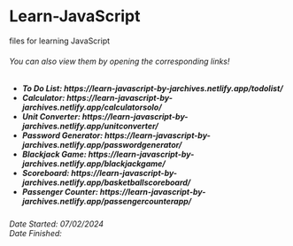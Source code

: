 # Learn-JavaScript
files for learning JavaScript

<h6>You can also view them by opening the corresponding links! </h6>
<h5>
  <ul>
    <li>To Do List: https://learn-javascript-by-jarchives.netlify.app/todolist/</li>
    <li>Calculator: https://learn-javascript-by-jarchives.netlify.app/calculatorsolo/</li>
    <li>Unit Converter: https://learn-javascript-by-jarchives.netlify.app/unitconverter/</li>
    <li>Password Generator: https://learn-javascript-by-jarchives.netlify.app/passwordgenerator/</li>
    <li>Blackjack Game: https://learn-javascript-by-jarchives.netlify.app/blackjackgame/</li>
    <li>Scoreboard: https://learn-javascript-by-jarchives.netlify.app/basketballscoreboard/</li>
    <li>Passenger Counter: https://learn-javascript-by-jarchives.netlify.app/passengercounterapp/</li>
    

  </ul>
</h5>



<h6> Date Started: 07/02/2024 <br>
Date Finished: </h6>
